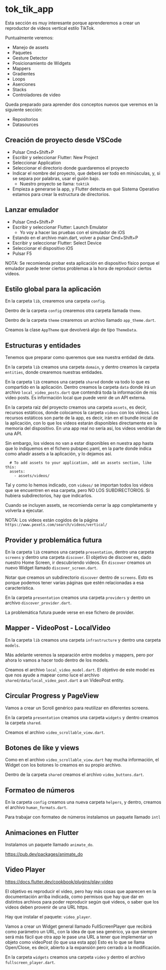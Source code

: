 # tok_tik_app

Esta sección es muy interesante porque aprenderemos a crear un reproductor de videos vertical estilo TikTok.

Puntualmente veremos:

- Manejo de assets
- Paquetes
- Gesture Detector
- Posicionamiento de Widgets
- Mappers
- Gradientes
- Loops
- Aserciones
- Stacks
- Controladores de video

Queda preparado para aprender dos conceptos nuevos que veremos en la siguiente sección:

- Repositorios
- Datasources

## Creación de proyecto desde VSCode

- Pulsar Cmd+Shift+P
- Escribir y seleccionar Flutter: New Project
- Seleccionar Application
- Seleccionar el directorio donde guardaremos el proyecto
- Indicar el nombre del proyecto, que deberá ser todo en minúsculas, y, si se separa por palabras, usar el guión bajo.
  - Nuestro proyecto se llama: `toktik`
- Empieza a generarse la app, y Flutter detecta en qué Sistema Operativo estamos para crear la estructura de directorios.

## Lanzar emulador

- Pulsar Cmd+Shift+P
- Escribir y seleccionar Flutter: Launch Emulator
  - Yo voy a hacer las pruebas con el simulador de iOS
- Estando en el archivo main.dart, volver a pulsar Cmd+Shift+P
- Escribir y seleccionar Flutter: Select Device
- Seleccionar el dispositivo iOS
- Pulsar F5

NOTA: Se recomienda probar esta aplicación en dispositivo físico porque el emulador puede tener ciertos problemas a la hora de reproducir ciertos videos.

## Estilo global para la aplicación

En la carpeta `lib`, crearemos una carpeta `config`.

Dentro de la carpeta `config` crearemos otra carpeta llamada `theme`.

Dentro de la carpeta `theme` crearemos un archivo llamado `app_theme.dart`.

Creamos la clase `AppTheme` que devolverá algo de tipo `ThemeData`.

## Estructuras y entidades

Tenemos que preparar como queremos que sea nuestra entidad de data.

En la carpeta `lib` creamos una carpeta `domain`, y dentro creamos la carpeta `entities`, donde crearemos nuestras entidades.

En la carpeta `lib` creamos una carpeta `shared` donde va todo lo que es compartido en la aplicación. Dentro creamos la carpeta `data` donde irá un archivo `local_video_posts.dart` que contendrá toda la información de mis video posts. Es información local que puede venir de un API externa.

En la carpeta raiz del proyecto creamos una carpeta `assets`, es decir, recursos estáticos, donde colocamos la carpeta `videos` con los videos. Los recursos estáticos son parte de la app, es decir, irán en el bundle inicial de la aplicación, con lo que los videos estarán disponibles directamente en la memoria del dispositivo. En una app real no sería así, los videos vendrían de una API.

Sin embargo, los videos no van a estar disponibles en nuestra app hasta que lo indiquemos en el fichero pubspec.yaml, en la parte donde indica como añadir assets a la aplicación, y lo dejamos así.

```
  # To add assets to your application, add an assets section, like this:
  assets:
    - assets/videos/
```

Tal y como lo hemos indicado, con `videos/` se importan todos los videos que se encuentren en esa carpeta, pero NO LOS SUBDIRECTORIOS. Si hubiera subdirectorios, hay que indicarlos.

Cuando se incluyen assets, se recomienda cerrar la app completamente y volverla a ejecutar.

NOTA: Los videos están cogidos de la página `https://www.pexels.com/search/videos/vertical/`

## Provider y problemática futura

En la carpeta `lib` creamos una carpeta `presentation`, dentro una carpeta `screens` y dentro una carpeta `discover`. El objetivo de discover es, dado nuestro Home Screen, ir descubriendo videos. En `discover` creamos un nuevo Widget llamado `discover_screen.dart`.

Notar que creamos un subdirectorio `discover` dentro de `screens`. Esto es porque podemos tener varias páginas que estén relacionadas a esa característica.

En la carpeta `presentation` creamos una carpeta `providers` y dentro un archivo `discover_provider.dart`.

La problemática futura puede verse en ese fichero de provider.

## Mapper - VideoPost - LocalVideo

En la carpeta `lib` creamos una carpeta `infrastructure` y dentro una carpeta `models`.

Más adelante veremos la separación entre modelos y mappers, pero por ahora lo vamos a hacer todo dentro de los models.

Creamos el archivo `local_video_model.dart`. El objetivo de este model es que nos ayude a mapear como luce el archivo `shared/data/local_video_post.dart` a un VideoPost entity.

## Circular Progress y PageView

Vamos a crear un Scroll genérico para reutilizar en diferentes screens.

En la carpeta `presentation` creamos una carpeta `widgets` y dentro creamos la carpeta `shared`.

Creamos el archivo `video_scrollable_view.dart`.

## Botones de like y views

Como en el archivo `video_scrollable_view.dart` hay mucha información, el Widget con los botones lo creamos en su propio archivo.

Dentro de la carpeta `shared` creamos el archivo `video_buttons.dart`.

## Formateo de números

En la carpeta `config` creamos una nueva carpeta `helpers`, y dentro, creamos el archivo `human_formats.dart`.

Para trabajar con formateo de números instalamos un paquete llamado `intl`

## Animaciones en Flutter

Instalamos un paquete llamado `animate_do`.

https://pub.dev/packages/animate_do

## Video Player

https://docs.flutter.dev/cookbook/plugins/play-video

El objetivo es reproducir el video, pero hay más cosas que aparecen en la documentación arriba indicada, como permisos que hay que dar en distintos archivos para poder reproducir según qué videos, o saber que los videos deben provenir de una URL https.

Hay que instalar el paquete: `video_player`.

Vamos a crear un Widget general llamado FullScreenPlayer que recibirá como parámetro un URL, con la idea de que sea genérico, ya que siempre será más fácil que otra app le pase una URL a tener que implementar un objeto como videoPost (lo que usa esta app) Esto es lo que se llama Open/Close, es decir, abierto a la expansión pero cerrado a la modificación.

En la carpeta `widgets` creamos una carpeta `video` y dentro el archivo `fullscreen_player.dart`.
